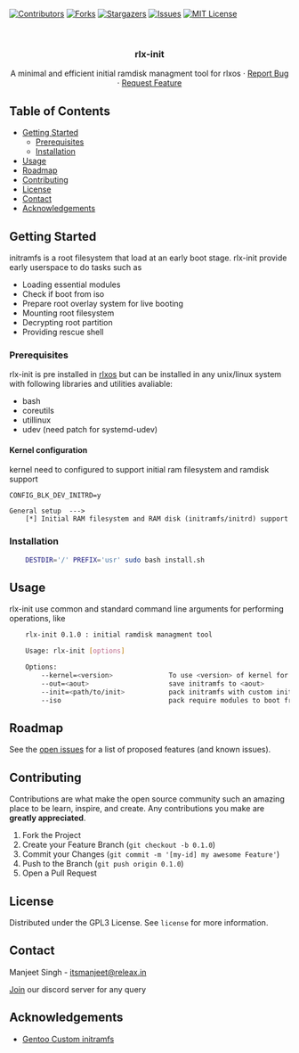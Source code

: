 <!--
*** Thanks for checking out this README Template. If you have a suggestion that would
*** make this better, please fork the repo and create a pull request or simply open
*** an issue with the tag "enhancement".
*** Thanks again! Now go create something AMAZING! :D
-->





<!-- PROJECT SHIELDS -->
<!--
*** I'm using markdown "reference style" links for readability.
*** Reference links are enclosed in brackets [ ] instead of parentheses ( ).
*** See the bottom of this document for the declaration of the reference variables
*** for contributors-url, forks-url, etc. This is an optional, concise syntax you may use.
*** https://www.markdownguide.org/basic-syntax/#reference-style-links
-->
[![Contributors][contributors-shield]][contributors-url]
[![Forks][forks-shield]][forks-url]
[![Stargazers][stars-shield]][stars-url]
[![Issues][issues-shield]][issues-url]
[![MIT License][license-shield]][license-url]



<!-- PROJECT LOGO -->
<br />
<p align="center">
  <!--a href="https://github.com/rlxos/rlx-init.git">
    <img src="images/logo.png" alt="Logo" width="80" height="80">
  </a-->

  <h3 align="center">rlx-init</h3>

  <p align="center">
    A minimal and efficient initial ramdisk managment tool for rlxos
    <!-- <br />
    <a href="https://github.com/rlxos/rlx-init"><strong>Explore the docs »</strong></a>
    <br /> -->
    <!-- <br />
    <a href="https://github.com/rlxos/rlx-init">View Demo</a> -->
    ·
    <a href="https://github.com/rlxos/rlx-init/issues">Report Bug</a>
    ·
    <a href="https://github.com/rlxos/rlx-init/issues">Request Feature</a>
  </p>
</p>



<!-- TABLE OF CONTENTS -->
## Table of Contents

* [Getting Started](#getting-started)
  * [Prerequisites](#prerequisites)
  * [Installation](#installation)
* [Usage](#usage)
* [Roadmap](#roadmap)
* [Contributing](#contributing)
* [License](#license)
* [Contact](#contact)
* [Acknowledgements](#acknowledgements)



<!-- GETTING STARTED -->
## Getting Started
initramfs is a root filesystem that load at an early boot stage. rlx-init provide early userspace to do tasks such as 
* Loading essential modules
* Check if boot from iso
* Prepare root overlay system for live booting
* Mounting root filesystem
* Decrypting root partition
* Providing rescue shell

### Prerequisites

rlx-init is pre installed in [rlxos](https://releax.in/) but can be installed in any unix/linux system with following libraries and utilities avaliable:
* bash
* coreutils
* utillinux
* udev (need patch for systemd-udev)


#### Kernel configuration
kernel need to configured to support initial ram filesystem and ramdisk support

```
CONFIG_BLK_DEV_INITRD=y
```

```
General setup  --->
    [*] Initial RAM filesystem and RAM disk (initramfs/initrd) support
```

### Installation
``` bash
    DESTDIR='/' PREFIX='usr' sudo bash install.sh
```

<!-- USAGE EXAMPLES -->
## Usage
rlx-init use common and standard command line arguments for performing operations, like

```bash
    rlx-init 0.1.0 : initial ramdisk managment tool

    Usage: rlx-init [options]

    Options:
        --kernel=<version>              To use <version> of kernel for modules
        --out=<aout>                    save initramfs to <aout>
        --init=<path/to/init>           pack initramfs with custom init
        --iso                           pack require modules to boot from iso
```

<!-- _For more examples, please refer to the [Documentation](https://github.com/rlxos/rlx-init/docs/rlx-init.html)_ -->



<!-- ROADMAP -->
## Roadmap

See the [open issues](https://github.com/rlxos/rlx-init/issues) for a list of proposed features (and known issues).



<!-- CONTRIBUTING -->
## Contributing

Contributions are what make the open source community such an amazing place to be learn, inspire, and create. Any contributions you make are **greatly appreciated**.

1. Fork the Project
2. Create your Feature Branch (`git checkout -b 0.1.0`)
3. Commit your Changes (`git commit -m '[my-id] my awesome Feature'`)
4. Push to the Branch (`git push origin 0.1.0`)
5. Open a Pull Request



<!-- LICENSE -->
## License

Distributed under the GPL3 License. See `license` for more information.



<!-- CONTACT -->
## Contact
Manjeet Singh - itsmanjeet@releax.in

[Join](https://discord.gg/TXTxDTYcdg) our discord server for any query


<!-- ACKNOWLEDGEMENTS -->
## Acknowledgements
* [Gentoo Custom initramfs](https://wiki.gentoo.org/wiki/Custom_Initramfs)





<!-- MARKDOWN LINKS & IMAGES -->
<!-- https://www.markdownguide.org/basic-syntax/#reference-style-links -->
[contributors-shield]: https://img.shields.io/github/contributors/rlxos/rlx-init.svg?style=flat-square
[contributors-url]: https://github.com/rlxos/rlx-init/graphs/contributors
[forks-shield]: https://img.shields.io/github/forks/rlxos/rlx-init.svg?style=flat-square
[forks-url]: https://github.com/rlxos/rlx-init/network/members
[stars-shield]: https://img.shields.io/github/stars/rlxos/rlx-init.svg?style=flat-square
[stars-url]: https://github.com/rlxos/rlx-init/stargazers
[issues-shield]: https://img.shields.io/github/issues/rlxos/rlx-init.svg?style=flat-square
[issues-url]: https://github.com/rlxos/rlx-init/issues
[license-shield]: https://img.shields.io/github/license/rlxos/rlx-init.svg?style=flat-square
[license-url]: https://github.com/rlxos/rlx-init/blob/master/license
[linkedin-shield]: https://img.shields.io/badge/-LinkedIn-black.svg?style=flat-square&logo=linkedin&colorB=555
[linkedin-url]: https://linkedin.com/in/releax